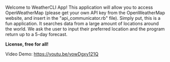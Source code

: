 Welcome to WeatherCLI App!
This application will allow you to access OpenWeatherMap (please get your own API key from the OpenWeatherMap website, and insert in the "api_communicator.rb" file). Simply put, this is a fun application. It searches data from a large amount of locations around the world. We ask the user to input their preferred location and the program return up to a 5-day forecast.

**License, free for all!**

Video Demo: https://youtu.be/yowDgxy121Q
